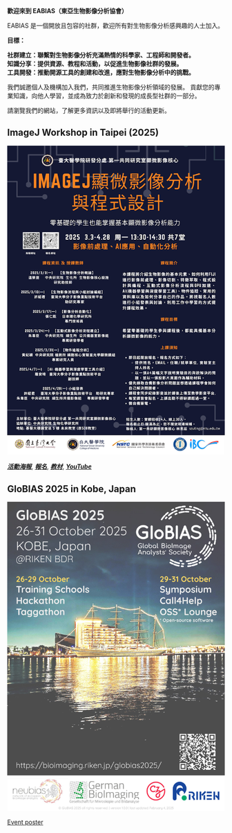**歡迎來到 EABIAS（東亞生物影像分析協會）**

EABIAS 是一個開放且包容的社群，歡迎所有對生物影像分析感興趣的人士加入。

**目標：**

**社群建立：聯繫對生物影像分析充滿熱情的科學家、工程師和開發者。**  
**知識分享：提供資源、教程和活動，以促進生物影像社群的發展。**  
**工具開發：推動開源工具的創建和改進，應對生物影像分析中的挑戰。**  

我們誠邀個人及機構加入我們，共同推進生物影像分析領域的發展。
貢獻您的專業知識，向他人學習，並成為致力於創新和發現的成長型社群的一部分。

請瀏覽我們的網站，了解更多資訊以及即將舉行的活動更新。  

## ImageJ Workshop in Taipei (2025)
![2025_workshop](images/2025_ImageJ_Workshop_Poster_v2.png)

***[活動海報](https://drive.google.com/file/d/11DaEflREvSH5XQLByhorO5-ToM6Tu5g0/view?usp=drive_link)***,
***[報名](https://docs.google.com/forms/d/e/1FAIpQLSezDJBtmgAjOasH5-3s5Sg2Fi4L837JW0q_KRdc75TsZTU3EQ/viewform)***,
***[教材](https://github.com/EABIAS/2025-ImageJ-Micro-Image-Analysis-and-Programming_Taipei)***,
***[YouTube](https://www.youtube.com/@EABIAS)***

## GloBIAS 2025 in Kobe, Japan
![GloBIAS 2025](images/GloBIAS2025_advertising-poster_v1.jpg)

[Event poster](https://bioimaging.riken.jp/files/GloBIAS2025_advertising-poster_v1.0.0.pdf)


